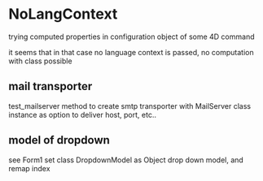 # NoLangContext

trying computed properties in configuration object of some 4D command 

it seems that in that case no language context is passed, no computation with class possible

## mail transporter

test_mailserver method to create smtp transporter 
with MailServer class instance as option to deliver host, port, etc..

## model of dropdown

see Form1
set class DropdownModel as Object drop down model, and remap index

